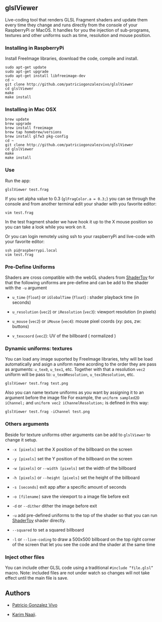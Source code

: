 ## glslViewer

Live-coding tool that renders GLSL Fragment shaders and update them every time they change and runs directly from the console of your RaspberryPi or MacOS. It handles for you the injection of sub-programs, textures and other uniforms such as time, resolution and mouse position.

### Installing in RaspberryPi

Install FreeImage libraries, download the code, compile and install.

```
sudo apt-get update
sudo apt-get upgrade
sudo apt-get install libfreeimage-dev
cd ~ 
git clone http://github.com/patriciogonzalezvivo/glslViewer
cd glslViewer
make
make install
```

### Installing in Mac OSX

```
brew update
brew upgrade
brew install freeimage 
brew tap homebrew/versions
brew install glfw3 pkg-config
cd ~ 
git clone http://github.com/patriciogonzalezvivo/glslViewer
cd glslViewer
make
make install
```

### Use

Run the app:

```
glslViewer test.frag
```

If you set alpha value to 0.3 (```glFragColor.a = 0.3;```) you can se through the console and from another terminal edit your shader with you favorite editor:

```
vim test.frag
```

In the test fragment shader we have hook it up to the X mouse position so you can take a look while you work on it.

Or you can login remotely using ssh to your raspberryPi and live-code with your favorite editor:

```
ssh pi@raspberrypi.local
vim test.frag
```

### Pre-Define Uniforms

Shaders are cross compatible with the webGL shaders from [ShaderToy](http://www.shadertoy.com) for that the following uniforms are pre-define and can be add to the shader with the ```-u``` argument

* ```u_time``` (```float```) or ```iGlobalTime``` (```float```) : shader playback time (in seconds)

* ```u_resolution``` (```vec2```) or ```iResolution``` (```vec3```): viewport resolution (in pixels)

* ```u_mouse``` (```vec2```) or ```iMouse``` (```vec4```): mouse pixel coords (xy: pos, zw: buttons)

* ```v_texcoord``` (```vec2```): UV of the billboard ( normalized )

### Dynamic uniforms: textures

You can load any image suported by FreeImage libraries, tehy will be load automatically and asign a uniform name acording to the order they are pass as arguments: ```u_tex0```, ```u_tex1```, etc. Together with that a resolution ```vec2``` uniform will be pass to: ```u_tex0Resolution```, ```u_tex1Resolution```, etc. 

```
glslViewer test.frag test.png
```

Also you can name texture uniforms as you want by assigning it to an argument before the image file For example, the ```uniform sampled2D iChannel;``` and  ```uniform vec2 iChannelResolution;``` is defined in this way:

```
glslViewer test.frag -iChannel test.png
```

### Others arguments

Beside for texture uniforms other arguments can be add to ```glslViewer``` to change it setup.

* ```-x [pixels]``` set the X position of the billboard on the screen

* ```-y [pixels]``` set the Y position of the billboard on the screen

* ```-w [pixels]``` or ```--width [pixels]```  set the width of the billboard

* ```-h [pixels]``` or ```--height [pixels]``` set the height of the billboard

* ```-s [seconds]``` exit app after a specific amount of seconds

* ```-o [filename]``` save the viewport to a image file before exit

* ```-d``` or ```--dither``` dither the image before exit

* ```-u``` add pre-defined uniforms to the top of the shader so that you can run [ShaderToy](https://www.shadertoy.com/) shader directly. 

* ```--squared``` to set a squared billboard

* ```-l``` or ```--live-coding``` to draw a 500x500 billboard on the top right corner of the screen that let you see the code and the shader at the same time

### Inject other files

You can include other GLSL code using a traditional ```#include “file.glsl”``` macro. Note: included files are not under watch so changes will not take effect until the main file is save.

## Authors

* [Patricio Gonzalez Vivo](http://patriciogonzalezvivo.com/)

* [Karim Naaji](https://github.com/karimnaaji/fragtool). 


